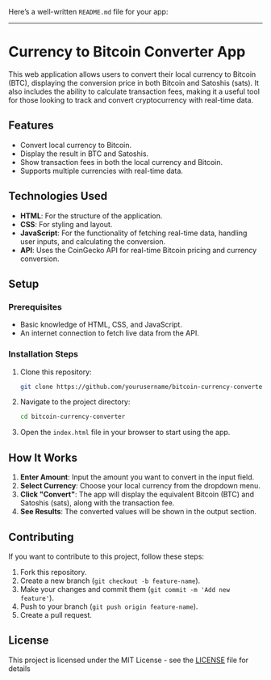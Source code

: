 Here’s a well-written `README.md` file for your app:

---

# Currency to Bitcoin Converter App

This web application allows users to convert their local currency to Bitcoin (BTC), displaying the conversion price in both Bitcoin and Satoshis (sats). It also includes the ability to calculate transaction fees, making it a useful tool for those looking to track and convert cryptocurrency with real-time data.

## Features

- Convert local currency to Bitcoin.
- Display the result in BTC and Satoshis.
- Show transaction fees in both the local currency and Bitcoin.
- Supports multiple currencies with real-time data.

## Technologies Used

- **HTML**: For the structure of the application.
- **CSS**: For styling and layout.
- **JavaScript**: For the functionality of fetching real-time data, handling user inputs, and calculating the conversion.
- **API**: Uses the CoinGecko API for real-time Bitcoin pricing and currency conversion.

## Setup

### Prerequisites
- Basic knowledge of HTML, CSS, and JavaScript.
- An internet connection to fetch live data from the API.

### Installation Steps

1. Clone this repository:
   ```bash
   git clone https://github.com/yourusername/bitcoin-currency-converter.git
   ```

2. Navigate to the project directory:
   ```bash
   cd bitcoin-currency-converter
   ```

3. Open the `index.html` file in your browser to start using the app.

## How It Works

1. **Enter Amount**: Input the amount you want to convert in the input field.
2. **Select Currency**: Choose your local currency from the dropdown menu.
3. **Click "Convert"**: The app will display the equivalent Bitcoin (BTC) and Satoshis (sats), along with the transaction fee.
4. **See Results**: The converted values will be shown in the output section.

## Contributing

If you want to contribute to this project, follow these steps:

1. Fork this repository.
2. Create a new branch (`git checkout -b feature-name`).
3. Make your changes and commit them (`git commit -m 'Add new feature'`).
4. Push to your branch (`git push origin feature-name`).
5. Create a pull request.

## License

This project is licensed under the MIT License - see the [LICENSE](LICENSE) file for details
